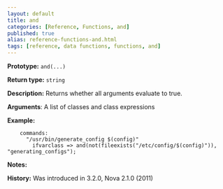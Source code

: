 ```yaml
---
layout: default
title: and
categories: [Reference, Functions, and]
published: true
alias: reference-functions-and.html
tags: [reference, data functions, functions, and]
---
```


**Prototype:** `and(...)`

**Return type:** `string`

**Description:** Returns whether all arguments evaluate to true.

**Arguments**: A list of classes and class expressions

**Example:**

```cf3
    commands:
      "/usr/bin/generate_config $(config)"
        ifvarclass => and(not(fileexists("/etc/config/$(config)")), "generating_configs");
```

**Notes:**  
   
**History:** Was introduced in 3.2.0, Nova 2.1.0 (2011)
